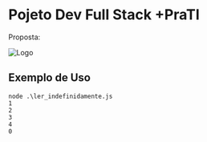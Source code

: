 
# Pojeto Dev Full Stack +PraTI

Proposta:

![Logo](https://i.imgur.com/dSYU2I4_d.webp?maxwidth=760&fidelity=grand)


## Exemplo de Uso

```terminal
node .\ler_indefinidamente.js
1
2
3
4
0
```

